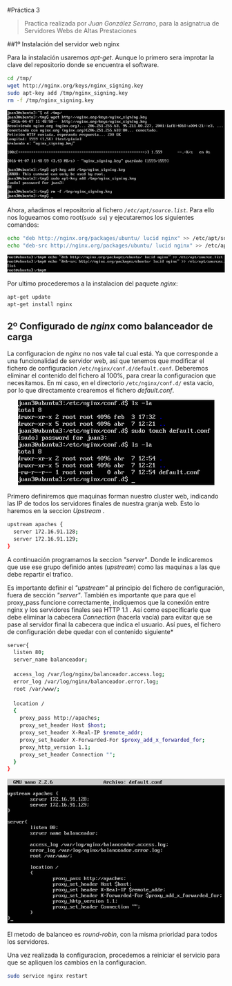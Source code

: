 #Práctica 3
>Practica realizada por *Juan González Serrano*, para la asignatrua de Servidores Webs de Altas Prestaciones

##1º Instalación del servidor web nginx

Para la instalación usaremos *apt-get*. Aunque lo primero sera improtar la clave del repositorio donde se encuentra el software.
```sh
cd /tmp/
wget http://nginx.org/keys/nginx_signing.key
sudo apt-key add /tmp/nginx_signing.key
rm -f /tmp/nginx_signing.key
```
  <p align="center">
  <img src="https://github.com/naujgs/SWAP1516/blob/master/Practica3/img/nginx_import_llave.jpg">
  </p>

Ahora, añadimos el repositorio al fichero *```/etc/apt/source.list```*. Para ello nos logueamos como root(```sudo su```) y ejecutaremos los siguientes comandos:
```sh
echo "deb http://nginx.org/packages/ubuntu/ lucid nginx" >> /etc/apt/sources.list
echo "deb-src http://nginx.org/packages/ubuntu/ lucid nginx" >> /etc/apt/sources.list
```
<p align="center">
<img src="https://github.com/naujgs/SWAP1516/blob/master/Practica3/img/nginx_add_repos.jpg">
</p>

Por ultimo procederemos a la instalacion del paquete *nginx*:

```sh
apt-get update
apt-get install nginx
```
## 2º Configurado de *nginx* como balanceador de carga

La configuracion de *nginx* no nos vale tal cual está. Ya que corresponde a una funcionalidad de servidor web, asi que tenemos que modificar el fichero de configuracion ```/etc/nginx/conf.d/default.conf```. Deberemos eliminar el contenido del fichero al 100%, para crear la configuracion que necesitamos.
En mi caso, en el directorio ```/etc/nginx/conf.d/``` esta vacio, por lo que directamente crearemos el fichero *default.conf*.

<p align="center">
<img src="https://github.com/naujgs/SWAP1516/blob/master/Practica3/img/nginx_crear_fich_conf.jpg">
</p>

Primero definiremos que maquinas forman nuestro cluster web, indicando las IP de todos los servidores finales de nuestra granja web. Esto lo haremos en la seccion *Upstream* .

```sh
upstream apaches {
  server 172.16.91.128;
  server 172.16.91.129;
}
```
A continuación programamos la seccion *"server"*. Donde le indicaremos que use ese grupo definido antes (*upstream*) como las maquinas a las que debe repartir el trafico.

Es importante definir el *"upstream"* al principio del fichero de configuración, fuera de sección *"server"*. También es importante que para que el proxy_pass funcione correctamente, indiquemos que la conexión entre nginx y los servidores finales sea HTTP 1.1 . Así como especificarle que debe eliminar la cabecera *Connection* (hacerla vacía) para evitar que se pase al servidor final la cabecera que indica el usuario. Así pues, el fichero de configuración debe quedar con el contenido siguiente*

```sh
server{
  listen 80;
  server_name balanceador;

  access_log /var/log/nginx/balanceador.access.log;
  error_log /var/log/nginx/balanceador.error.log;
  root /var/www/;

  location /
  {
    proxy_pass http://apaches;
    proxy_set_header Host $host;
    proxy_set_header X-Real-IP $remote_addr;
    proxy_set_header X-Forwarded-For $proxy_add_x_forwarded_for;
    proxy_http_version 1.1;
    proxy_set_header Connection "";
  }
}
```
<p align="center">
<img src="https://github.com/naujgs/SWAP1516/blob/master/Practica3/img/nginx_conf.jpg">
</p>

El metodo de balanceo es *round-robin*, con la misma prioridad para todos los servidores.

Una vez realizada la configuracion, procedemos a reiniciar el servicio para que se apliquen los cambios en la configuracion.

```sh
sudo service nginx restart
```
